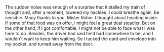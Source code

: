 The sudden noise was enough of a surprise that it stalled my train of thought and, after a moment, lowered my hackles. I could breathe again, be sensible. Many thanks to you, Mister Robin. I thought about heading inside. If some of that food was on offer, I might feel a great deal steadier. But on the other hand, if I got comfortable, I might not be able to face what I was here to do. Besides, the driver had said he'd had somewhere to be, and I wouldn't want to keep him waiting. So I tucked the card and envelope into my pocket, and turned away from the door. 